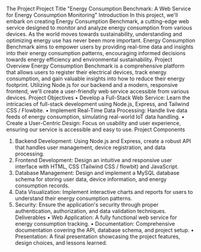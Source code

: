 The Project
Project Title
"Energy Consumption Benchmark: A Web Service for Energy Consumption Monitoring"
Introduction
In this project, we'll embark on creating Energy Consumption Benchmark, a cutting-edge web service designed to monitor and analyze energy consumption from various devices. As the world moves towards sustainability, understanding and optimizing energy use has never been more important. Energy Consumption Benchmark aims to empower users by providing real-time data and insights into their energy consumption patterns, encouraging informed decisions towards energy efficiency and environmental sustainability.
Project Overview
Energy Consumption Benchmark is a comprehensive platform that allows users to register their electrical devices, track energy consumption, and gain valuable insights into how to reduce their energy footprint. Utilizing Node.js for our backend and a modern, responsive frontend, we'll create a user-friendly web service accessible from various devices.
Project Objectives
•	Develop a Full-Stack Web Service: Learn the intricacies of full-stack development using Node.js, Express, and Tailwind CSS / Flowbite.
•	Implement Real-Time Data Processing: Handle live data feeds of energy consumption, simulating real-world IoT data handling.
•	Create a User-Centric Design: Focus on usability and user experience, ensuring our service is accessible and easy to use.
Project Components
1.	Backend Development: Using Node.js and Express, create a robust API that handles user management, device registration, and data processing.
2.	Frontend Development: Design an intuitive and responsive user interface with HTML, CSS (Tailwind CSS / flowbit) and JavaScript.
3.	Database Management: Design and implement a MySQL database schema for storing user data, device information, and energy consumption records.
4.	Data Visualization: Implement interactive charts and reports for users to understand their energy consumption patterns.
5.	Security: Ensure the application's security through proper authentication, authorization, and data validation techniques.
Deliverables
•	Web Application: A fully functional web service for energy consumption tracking.
•	Documentation: Comprehensive documentation covering the API, database schema, and project setup.
•	Presentation: A final presentation showcasing the project features, design choices, and lessons learned.

